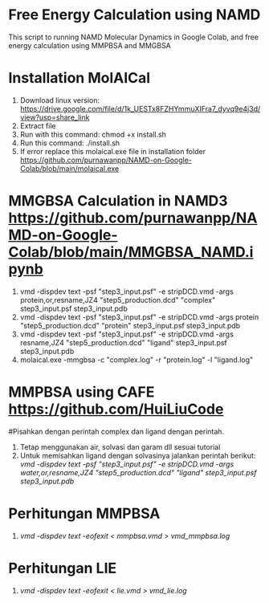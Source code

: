 # Free Energy Calculation using NAMD
This script to running NAMD Molecular Dynamics in Google Colab, and free energy calculation using MMPBSA and MMGBSA

# Installation MolAICal
1. Download linux version: https://drive.google.com/file/d/1k_UESTx8FZHYmmuXIFra7_dyvq9e4j3d/view?usp=share_link
2. Extract file 
3. Run with this command: chmod +x install.sh
4. Run this command: ./install.sh
5. If error replace this molaical.exe file in installation folder https://github.com/purnawanpp/NAMD-on-Google-Colab/blob/main/molaical.exe

# MMGBSA Calculation in NAMD3 https://github.com/purnawanpp/NAMD-on-Google-Colab/blob/main/MMGBSA_NAMD.ipynb

1. vmd -dispdev text -psf "step3_input.psf" -e stripDCD.vmd -args protein,or,resname,JZ4 "step5_production.dcd" "complex" step3_input.psf step3_input.pdb
2. vmd -dispdev text -psf "step3_input.psf" -e stripDCD.vmd -args protein "step5_production.dcd" "protein" step3_input.psf step3_input.pdb
3. vmd -dispdev text -psf "step3_input.psf" -e stripDCD.vmd -args resname,JZ4 "step5_production.dcd" "ligand" step3_input.psf step3_input.pdb
4. molaical.exe -mmgbsa -c "complex.log" -r "protein.log" -l "ligand.log"


# MMPBSA using CAFE https://github.com/HuiLiuCode
#Pisahkan dengan perintah complex dan ligand dengan perintah.
1. Tetap menggunakan air, solvasi dan garam dll sesuai tutorial
2. Untuk memisahkan ligand dengan solvasinya jalankan perintah berikut: *vmd -dispdev text -psf "step3_input.psf" -e stripDCD.vmd -args water,or,resname,JZ4 "step5_production.dcd" "ligand" step3_input.psf step3_input.pdb*

# Perhitungan MMPBSA
1. *vmd -dispdev text -eofexit < mmpbsa.vmd > vmd_mmpbsa.log*

# Perhitungan LIE
1. *vmd -dispdev text -eofexit < lie.vmd > vmd_lie.log*
